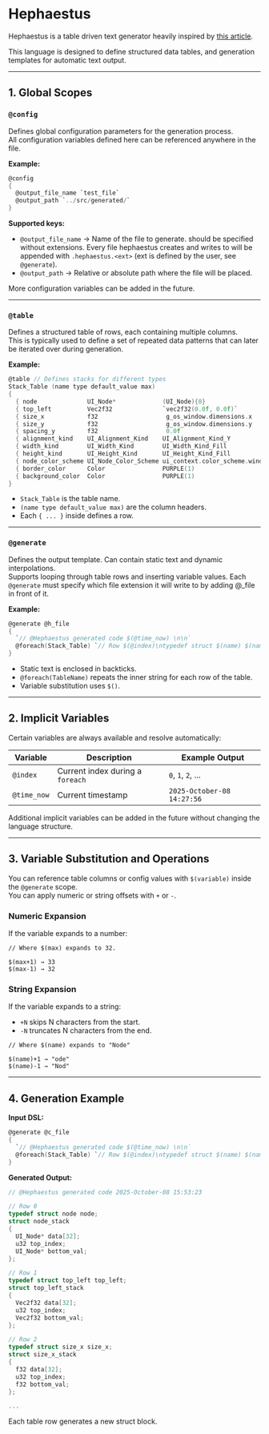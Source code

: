 # Hephaestus 

Hephaestus is a table driven text generator heavily inspired by [this article](https://www.rfleury.com/p/table-driven-code-generation). 
 
This language is designed to define structured data tables, and generation templates for automatic text output.

---

## 1. Global Scopes

### `@config`
Defines global configuration parameters for the generation process.  
All configuration variables defined here can be referenced anywhere in the file.

**Example:**
```c
@config
{
  @output_file_name `test_file`
  @output_path `../src/generated/`
}
```
**Supported keys:**
- `@output_file_name` → Name of the file to generate. should be specified without extensions. Every file hephaestus creates and writes to will be appended with `.hephaestus.<ext>` (ext is defined by the user, see `@generate`).
- `@output_path` → Relative or absolute path where the file will be placed.

More configuration variables can be added in the future.

---

### `@table`
Defines a structured table of rows, each containing multiple columns.  
This is typically used to define a set of repeated data patterns that can later be iterated over during generation.

**Example:**
```c
@table // Defines stacks for different types
Stack_Table (name type default_value max)
{
  { node              UI_Node*             (UI_Node){0}                   32 }
  { top_left          Vec2f32              `vec2f32(0.0f, 0.0f)`          32 }
  { size_x            f32                   g_os_window.dimensions.x      32 }
  { size_y            f32                   g_os_window.dimensions.y      32 }
  { spacing_y         f32                   0.0f                          32 }
  { alignment_kind    UI_Alignment_Kind    UI_Alignment_Kind_Y            32 }
  { width_kind        UI_Width_Kind        UI_Width_Kind_Fill             32 }
  { height_kind       UI_Height_Kind       UI_Height_Kind_Fill            32 }
  { node_color_scheme UI_Node_Color_Scheme ui_context.color_scheme.window 32 }
  { border_color      Color                PURPLE(1)                      32 }
  { background_color  Color                PURPLE(1)                      32 }
}
```
- `Stack_Table` is the table name.
- `(name type default_value max)` are the column headers.
- Each `{ ... }` inside defines a row.

---

### `@generate`
Defines the output template. Can contain static text and dynamic interpolations.  
Supports looping through table rows and inserting variable values.
Each `@generate` must specify which file extension it will write to by adding @<ext>_file in front of it.

**Example:**
```c
@generate @h_file
{
  `// @Hephaestus generated code $(@time_now) \n\n`
  @foreach(Stack_Table) `// Row $(@index)\ntypedef struct $(name) $(name);\nstruct $(name)_stack\n{\n  $(type) data[$(max)];\n  u32 top_index;\n  $(type) bottom_val;\n};\n\n\n`
}
```

- Static text is enclosed in backticks.
- `@foreach(TableName)` repeats the inner string for each row of the table.
- Variable substitution uses `$()`.

---

## 2. Implicit Variables

Certain variables are always available and resolve automatically:

| Variable         | Description                               | Example Output                                 |
|-------------------|--------------------------------------------|-----------------------------------------------|
| `@index`          | Current index during a `foreach`          | `0`, `1`, `2`, ...                            |
| `@time_now`       | Current timestamp                         | `2025-October-08 14:27:56` |

Additional implicit variables can be added in the future without changing the language structure.

---

## 3. Variable Substitution and Operations

You can reference table columns or config values with `$(variable)` inside the `@generate` scope.  
You can apply numeric or string offsets with `+` or `-`.

### Numeric Expansion
If the variable expands to a number:
```
// Where $(max) expands to 32.

$(max+1) → 33
$(max-1) → 32
```

### String Expansion
If the variable expands to a string:
- `+N` skips N characters from the start.  
- `-N` truncates N characters from the end.

```
// Where $(name) expands to "Node"

$(name)+1 → "ode"
$(name)-1 → "Nod"
```

---

## 4. Generation Example

**Input DSL:**
```c
@generate @c_file
{
  `// @Hephaestus generated code $(@time_now) \n\n`
  @foreach(Stack_Table) `// Row $(@index)\ntypedef struct $(name) $(name);\nstruct $(name)_stack\n{\n  $(type) data[$(max)];\n  u32 top_index;\n  $(type) bottom_val;\n};\n\n\n`
}
```

**Generated Output:**
```c
// @Hephaestus generated code 2025-October-08 15:53:23 

// Row 0
typedef struct node node;
struct node_stack
{
  UI_Node* data[32];
  u32 top_index;
  UI_Node* bottom_val;
};

// Row 1
typedef struct top_left top_left;
struct top_left_stack
{
  Vec2f32 data[32];
  u32 top_index;
  Vec2f32 bottom_val;
};

// Row 2
typedef struct size_x size_x;
struct size_x_stack
{
  f32 data[32];
  u32 top_index;
  f32 bottom_val;
};

...
```
Each table row generates a new struct block.




